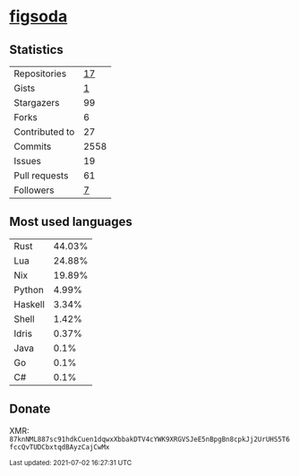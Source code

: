 
# [figsoda](https://github.com/figsoda)


## Statistics

<table>
  <tr>
    <td>Repositories</td>
    <td><a href="https://github.com/figsoda?tab=repositories">
      17
    </a></td>
  </tr>
  <tr>
    <td>Gists</td>
    <td><a href="https://gist.github.com/figsoda">
      1
    </a></td>
  </tr>
  <tr>
    <td>Stargazers</td>
    <td>99</td>
  </tr>
  <tr>
    <td>Forks</td>
    <td>6</td>
  </tr>
  <tr>
    <td>Contributed to</td>
    <td>27</td>
  </tr>
  <tr>
    <td>Commits</td>
    <td>2558</td>
  </tr>
  <tr>
    <td>Issues</td>
    <td>19</td>
  </tr>
  <tr>
    <td>Pull requests</td>
    <td>61</td>
  </tr>
  <tr>
    <td>Followers</td>
    <td><a href="https://github.com/figsoda?tab=followers">
      7
    </a></td>
  </tr>
</table>


## Most used languages

<table>
<tr><td>Rust</td><td>44.03%</td></tr><tr><td>Lua</td><td>24.88%</td></tr><tr><td>Nix</td><td>19.89%</td></tr><tr><td>Python</td><td>4.99%</td></tr><tr><td>Haskell</td><td>3.34%</td></tr><tr><td>Shell</td><td>1.42%</td></tr><tr><td>Idris</td><td>0.37%</td></tr><tr><td>Java</td><td>0.1%</td></tr><tr><td>Go</td><td>0.1%</td></tr><tr><td>C#</td><td>0.1%</td></tr>
</table>


## Donate

XMR: `87knNML887sc91hdkCuen1dqwxXbbakDTV4cYWK9XRGVSJeE5nBpgBn8cpkJj2UrUHS5T6fccQvTUDCbxtqdBAyzCajCwMx`


<sub>Last updated: 2021-07-02 16:27:31 UTC</sub>
